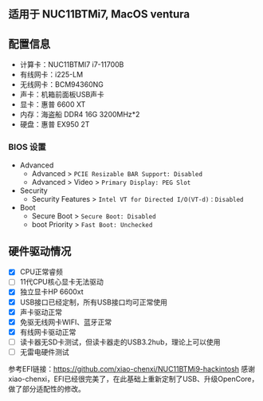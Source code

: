 ## 适用于 NUC11BTMi7, MacOS ventura


## 配置信息

- 计算卡：NUC11BTMI7 i7-11700B
- 有线网卡：i225-LM
- 无线网卡：BCM94360NG
- 声卡：机箱前面板USB声卡
- 显卡：惠普 6600 XT
- 内存：海盗船 DDR4 16G 3200MHz*2
- 硬盘：惠普 EX950 2T

### BIOS 设置

- Advanced
  - Advanced > `PCIE Resizable BAR Support: Disabled`
  - Advanced > Video > `Primary Display: PEG Slot`
- Security
  - Security Features > `Intel VT for Directed I/O(VT-d)：Disabled`
- Boot
  - Secure Boot > `Secure Boot: Disabled`
  - boot Priority > `Fast Boot: Unchecked`

## 硬件驱动情况
- [x] CPU正常睿频
- [ ] 11代CPU核心显卡无法驱动
- [x] 独立显卡HP 6600xt
- [x] USB接口已经定制，所有USB接口均可正常使用
- [x] 声卡驱动正常
- [x] 免驱无线网卡WIFI、蓝牙正常
- [x] 有线网卡驱动正常
- [ ] 读卡器无SD卡测试，但读卡器走的USB3.2hub，理论上可以使用
- [ ] 无雷电硬件测试

参考EFI链接：https://github.com/xiao-chenxi/NUC11BTMi9-hackintosh  感谢 xiao-chenxi，EFI已经很完美了，在此基础上重新定制了USB、升级OpenCore，做了部分适配性的修改。


